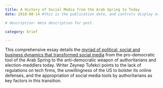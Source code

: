 ```yaml
---
title: A History of Social Media from the Arab Spring to Today
date: 2018-08-14 #this is the publication date, and controls display order.

# description: meta description for post.

category: brief

---
```


This comprehensive essay details the [myriad of political, social and business dynamics that transformed social media][link] from the pro-democratic tool of the Arab Spring to the anti-democratic weapon of authoritarians and election-meddlers today. Writer Zeynep Tufekci points to the lack of regulations on tech firms, the unwillingness of the US to bolster its online defenses, and the appropriation of social media tools by authoritarians as key factors in this transition.

[link]: https://www.technologyreview.com/s/611806/how-social-media-took-us-from-tahrir-square-to-donald-trump/
